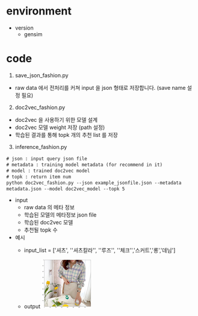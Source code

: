 # environment

 - version
   	- gensim

# code 

1.  save_json_fashion.py
   - raw data 에서 전처리를 커쳐 input 을 json 형태로 저장합니다.
     (save name 설정 필요)
   
2.  doc2vec_fashion.py
   - doc2vec 을 사용하기 위한 모델 설계
   - doc2vec 모델 weight 저장 (path 설정)
   - 학습된 결과를 통해 topk 개의 추천 list 를 저장
   
3.  inference_fashion.py
   
   ```shell
   # json : input query json file
   # metadata : training model metadata (for recommend in it)
   # model : trained doc2vec model
   # topk : return item num
   python doc2vec_fashion.py --json example_jsonfile.json --metadata metadata.json --model doc2vec_model --topk 5 
   ```
   
   - input
     -  raw data 의 메타 정보
     -  학습된 모델의 메타정보 json file
     -  학습된 doc2vec 모델
     -  추천될 topk 수
   - 예시
     - input_list = ['셔츠', ''셔츠칼라'', ''루즈'', ''체크'','스커트','롱','데님']
     
     - output ![](figures/image-20201116000403199.png)
     
       
     
     

